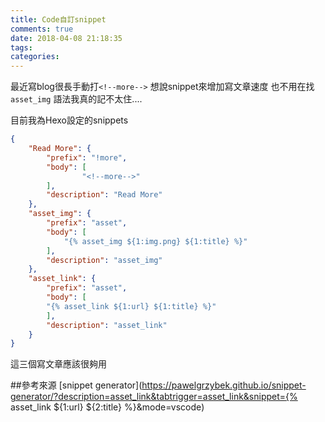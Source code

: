 ```yaml
---
title: Code自訂snippet
comments: true
date: 2018-04-08 21:18:35
tags:
categories:
---
```



最近寫blog很長手動打`<!--more-->`
想說snippet來增加寫文章速度
也不用在找`asset_img`
語法我真的記不太住....

<!--more-->

目前我為Hexo設定的snippets
```json
{
	"Read More": {
  		"prefix": "!more",
  		"body": [
    			"<!--more-->"
  		],
  		"description": "Read More"
	},
	"asset_img": {
		"prefix": "asset",
    	"body": [
    		"{% asset_img ${1:img.png} ${1:title} %}"
  		],
  		"description": "asset_img"
	},
	"asset_link": {
		"prefix": "asset",
		"body": [
		"{% asset_link ${1:url} ${1:title} %}"
		],
		"description": "asset_link"
	}
}
```

這三個寫文章應該很夠用



##參考來源
[snippet generator](https://pawelgrzybek.github.io/snippet-generator/?description=asset_link&tabtrigger=asset_link&snippet={% asset_link ${1:url} ${2:title} %}&mode=vscode)